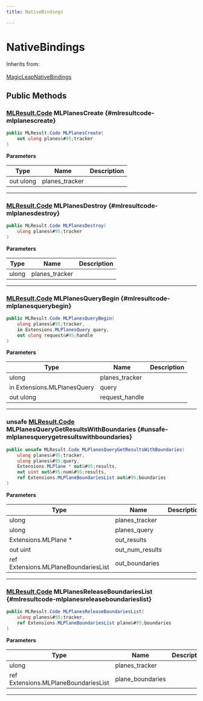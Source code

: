 ```yaml
---
title: NativeBindings

---
```


# NativeBindings







Inherits from: <br></br>[MagicLeapNativeBindings](/versioned_docs/version-02-Aug-2023/unity-api/api/UnityEngine.XR.MagicLeap.Native/MagicLeapNativeBindings/UnityEngine.XR.MagicLeap.Native.MagicLeapNativeBindings.md)




## Public Methods

### [MLResult.Code](/versioned_docs/version-02-Aug-2023/unity-api/api/UnityEngine.XR.MagicLeap/UnityEngine.XR.MagicLeap.MLResult.md#int-code) MLPlanesCreate {#mlresultcode-mlplanescreate}

```csharp
public MLResult.Code MLPlanesCreate(
    out ulong planes&#95;tracker
)
```


**Parameters**

| Type | Name  | Description  | 
|--|--|--|
| out ulong |planes&#95;tracker||






-----------

### [MLResult.Code](/versioned_docs/version-02-Aug-2023/unity-api/api/UnityEngine.XR.MagicLeap/UnityEngine.XR.MagicLeap.MLResult.md#int-code) MLPlanesDestroy {#mlresultcode-mlplanesdestroy}

```csharp
public MLResult.Code MLPlanesDestroy(
    ulong planes&#95;tracker
)
```


**Parameters**

| Type | Name  | Description  | 
|--|--|--|
| ulong |planes&#95;tracker||






-----------

### [MLResult.Code](/versioned_docs/version-02-Aug-2023/unity-api/api/UnityEngine.XR.MagicLeap/UnityEngine.XR.MagicLeap.MLResult.md#int-code) MLPlanesQueryBegin {#mlresultcode-mlplanesquerybegin}

```csharp
public MLResult.Code MLPlanesQueryBegin(
    ulong planes&#95;tracker,
    in Extensions.MLPlanesQuery query,
    out ulong request&#95;handle
)
```


**Parameters**

| Type | Name  | Description  | 
|--|--|--|
| ulong |planes&#95;tracker||
| in Extensions.MLPlanesQuery |query||
| out ulong |request&#95;handle||






-----------

### unsafe [MLResult.Code](/versioned_docs/version-02-Aug-2023/unity-api/api/UnityEngine.XR.MagicLeap/UnityEngine.XR.MagicLeap.MLResult.md#int-code) MLPlanesQueryGetResultsWithBoundaries {#unsafe-mlplanesquerygetresultswithboundaries}

```csharp
public unsafe MLResult.Code MLPlanesQueryGetResultsWithBoundaries(
    ulong planes&#95;tracker,
    ulong planes&#95;query,
    Extensions.MLPlane * out&#95;results,
    out uint out&#95;num&#95;results,
    ref Extensions.MLPlaneBoundariesList out&#95;boundaries
)
```


**Parameters**

| Type | Name  | Description  | 
|--|--|--|
| ulong |planes&#95;tracker||
| ulong |planes&#95;query||
| Extensions.MLPlane &#42; |out&#95;results||
| out uint |out&#95;num&#95;results||
| ref Extensions.MLPlaneBoundariesList |out&#95;boundaries||






-----------

### [MLResult.Code](/versioned_docs/version-02-Aug-2023/unity-api/api/UnityEngine.XR.MagicLeap/UnityEngine.XR.MagicLeap.MLResult.md#int-code) MLPlanesReleaseBoundariesList {#mlresultcode-mlplanesreleaseboundarieslist}

```csharp
public MLResult.Code MLPlanesReleaseBoundariesList(
    ulong planes&#95;tracker,
    ref Extensions.MLPlaneBoundariesList plane&#95;boundaries
)
```


**Parameters**

| Type | Name  | Description  | 
|--|--|--|
| ulong |planes&#95;tracker||
| ref Extensions.MLPlaneBoundariesList |plane&#95;boundaries||






-----------



